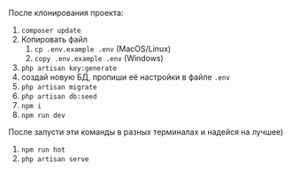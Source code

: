 После клонирования проекта:

1. `composer update`
2. Копировать файл
    1. `cp .env.example .env` (MacOS/Linux)
    2. `copy .env.example .env` (Windows)
4. `php artisan key:generate`
5. создай новую БД, пропиши её настройки в файле `.env`
6. `php artisan migrate`
7. `php artisan db:seed`
8. `npm i`
9. `npm run dev`



После запусти эти команды в разных терминалах и надейся на лучшее)
1. `npm run hot`
2. `php artisan serve`
